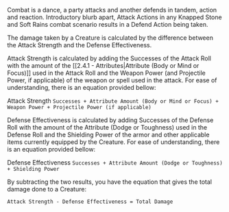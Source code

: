 Combat is a dance, a party attacks and another defends in tandem, action and reaction. Introductory blurb apart, Attack Actions in any Knapped Stone and Soft Rains combat scenario results in a Defend Action being taken.

The damage taken by a Creature is calculated by the difference between the Attack Strength and the Defense Effectiveness.

Attack Strength is calculated by adding the Successes of the Attack Roll with the amount of the [[2.4.1 - Attributes|Attribute (Body or Mind or Focus)]] used in the Attack Roll and the Weapon Power (and Projectile Power, if applicable) of the weapon or spell used in the attack. For ease of understanding, there is an equation provided bellow:

Attack Strength
``Successes + Attribute Amount (Body or Mind or Focus) + Weapon Power + Projectile Power (if applicable)``


Defense Effectiveness is calculated by adding Successes of the Defense Roll with the amount of the Attribute (Dodge or Toughness) used in the Defense Roll and the Shielding Power of the armor and other applicable items currently equipped by the Creature. For ease of understanding, there is an equation provided bellow:

Defense Effectiveness
``Successes + Attribute Amount (Dodge or Toughness) + Shielding Power``


By subtracting the two results, you have the equation that gives the total damage done to a Creature:

``Attack Strength - Defense Effectiveness = Total Damage``